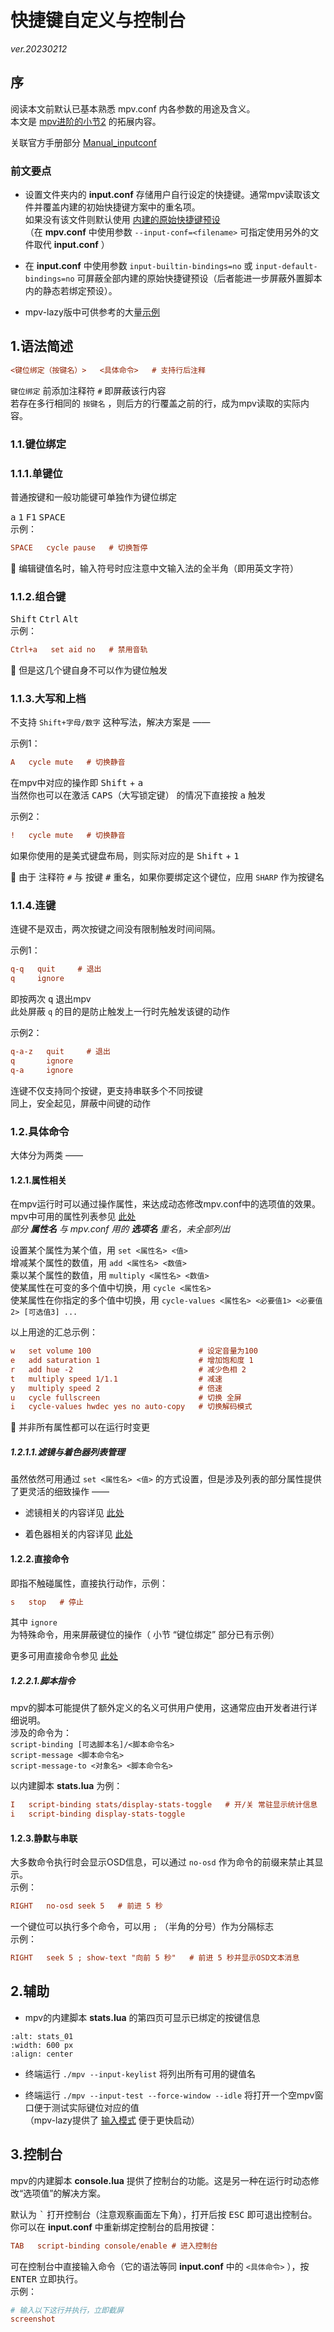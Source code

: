 # 快捷键自定义与控制台

_ver.20230212_

## 序

阅读本文前默认已基本熟悉 mpv.conf 内各参数的用途及含义。  
本文是 [mpv进阶的小节2](https://hooke007.github.io/unofficial/mpv_start.html#id8) 的拓展内容。

关联官方手册部分 [Manual_inputconf](https://mpv.io/manual/master/#input-conf)

### 前文要点

- 设置文件夹内的 **input.conf** 存储用户自行设定的快捷键。通常mpv读取该文件并覆盖内建的初始快捷键方案中的重名项。  
如果没有该文件则默认使用 [内建的原始快捷键预设](https://github.com/mpv-player/mpv/blob/master/etc/input.conf)  
（在 **mpv.conf** 中使用参数 `--input-conf=<filename>` 可指定使用另外的文件取代 **input.conf** ）

- 在 **input.conf** 中使用参数 `input-builtin-bindings=no` 或 `input-default-bindings=no` 可屏蔽全部内建的原始快捷键预设（后者能进一步屏蔽外置脚本内的静态若绑定预设）。

- mpv-lazy版中可供参考的大量[示例](https://github.com/hooke007/MPV_lazy/blob/main/portable_config/input.conf)

## 1.语法简述

```ini
<键位绑定（按键名）>   <具体命令>   # 支持行后注释
```

`键位绑定` 前添加注释符 `#` 即屏蔽该行内容  
若存在多行相同的 `按键名` ，则后方的行覆盖之前的行，成为mpv读取的实际内容。

### 1.1.键位绑定

### 1.1.1.单键位

普通按键和一般功能键可单独作为键位绑定

<kbd>a</kbd> <kbd>1</kbd> <kbd>F1</kbd> <kbd>SPACE</kbd>  
示例：
```ini
SPACE   cycle pause   # 切换暂停
```

🔺 编辑键值名时，输入符号时应注意中文输入法的全半角（即用英文字符）

### 1.1.2.组合键

<kbd>Shift</kbd> <kbd>Ctrl</kbd> <kbd>Alt</kbd>  
示例：
```ini
Ctrl+a   set aid no   # 禁用音轨
```

🔺 但是这几个键自身不可以作为键位触发

### 1.1.3.大写和上档

不支持 `Shift+字母/数字` 这种写法，解决方案是 ——

示例1：
```ini
A   cycle mute   # 切换静音
```
在mpv中对应的操作即 <kbd>Shift</kbd> + <kbd>a</kbd>  
当然你也可以在激活 <kbd>CAPS</kbd>（大写锁定键） 的情况下直接按 <kbd>a</kbd> 触发

示例2：
```ini
!   cycle mute   # 切换静音
```
如果你使用的是美式键盘布局，则实际对应的是 <kbd>Shift</kbd> + <kbd>1</kbd>

🔺 由于 注释符 `#` 与 按键 <kbd>#</kbd> 重名，如果你要绑定这个键位，应用 `SHARP` 作为按键名

### 1.1.4.连键

连键不是双击，两次按键之间没有限制触发时间间隔。

示例1：
```ini
q-q   quit     # 退出
q     ignore
```
即按两次 <kbd>q</kbd> 退出mpv  
此处屏蔽 `q` 的目的是防止触发上一行时先触发该键的动作

示例2：
```ini
q-a-z   quit     # 退出
q       ignore
q-a     ignore
```
连键不仅支持同个按键，更支持串联多个不同按键  
同上，安全起见，屏蔽中间键的动作

### 1.2.具体命令

大体分为两类 ——

#### 1.2.1.属性相关

在mpv运行时可以通过操作属性，来达成动态修改mpv.conf中的选项值的效果。  
mpv中可用的属性列表参见 [此处](https://mpv.io/manual/master/#property-list)  
_部分 **属性名** 与 mpv.conf 用的 **选项名** 重名，未全部列出_

设置某个属性为某个值，用 `set <属性名> <值>`  
增减某个属性的数值，用 `add <属性名> <数值>`  
乘以某个属性的数值，用 `multiply <属性名> <数值>`  
使某属性在可变的多个值中切换，用 `cycle <属性名>`  
使某属性在你指定的多个值中切换，用 `cycle-values <属性名> <必要值1> <必要值2> [可选值3] ...`  

以上用途的汇总示例：
```ini
w   set volume 100                        # 设定音量为100
e   add saturation 1                      # 增加饱和度 1
r   add hue -2                            # 减少色相 2
t   multiply speed 1/1.1                  # 减速
y   multiply speed 2                      # 倍速
u   cycle fullscreen                      # 切换 全屏
i   cycle-values hwdec yes no auto-copy   # 切换解码模式
```

🔺 并非所有属性都可以在运行时变更

##### 1.2.1.1.滤镜与着色器列表管理

虽然依然可用通过 `set <属性名> <值>` 的方式设置，但是涉及列表的部分属性提供了更灵活的细致操作 ——

- 滤镜相关的内容详见 [此处](https://hooke007.github.io/unofficial/mpv_filters.html#input-conf)

- 着色器相关的内容详见 [此处](https://hooke007.github.io/unofficial/mpv_shaders.html#id7)

#### 1.2.2.直接命令

即指不触碰属性，直接执行动作，示例：
```ini
s   stop   # 停止
```

其中 `ignore` 为特殊命令，用来屏蔽键位的操作（ 小节 “键位绑定” 部分已有示例）

更多可用直接命令参见 [此处](https://mpv.io/manual/master/#list-of-input-commands)

##### 1.2.2.1.脚本指令

mpv的脚本可能提供了额外定义的名义可供用户使用，这通常应由开发者进行详细说明。  
涉及的命令为：  
`script-binding [可选脚本名]/<脚本命令名>`  
`script-message <脚本命令名>`  
`script-message-to <对象名> <脚本命令名>`

以内建脚本 **stats.lua** 为例：
```ini
I   script-binding stats/display-stats-toggle   # 开/关 常驻显示统计信息
i   script-binding display-stats-toggle
```

#### 1.2.3.静默与串联

大多数命令执行时会显示OSD信息，可以通过 `no-osd` 作为命令的前缀来禁止其显示。  
示例：
```ini
RIGHT   no-osd seek 5   # 前进 5 秒
```

一个键位可以执行多个命令，可以用 `;` （半角的分号）作为分隔标志  
示例：
```ini
RIGHT   seek 5 ; show-text "向前 5 秒"   # 前进 5 秒并显示OSD文本消息
```

## 2.辅助

- mpv的内建脚本 **stats.lua** 的第四页可显示已绑定的按键信息  
```{image} _assets/mpv_input-stats_01.webp
:alt: stats_01
:width: 600 px
:align: center
```

- 终端运行 `./mpv --input-keylist` 将列出所有可用的键值名

- 终端运行 `./mpv --input-test --force-window --idle` 将打开一个空mpv窗口便于测试实际键位对应的值  
（mpv-lazy提供了 [输入模式](https://github.com/hooke007/MPV_lazy/blob/main/installer/mpv-输入模式.bat) 便于更快启动）

## 3.控制台

mpv的内建脚本 **console.lua** 提供了控制台的功能。这是另一种在运行时动态修改“选项值”的解决方案。

默认为 <kbd>`</kbd> 打开控制台（注意观察画面左下角），打开后按 <kbd>ESC</kbd> 即可退出控制台。你可以在 **input.conf** 中重新绑定控制台的启用按键：
```ini
TAB   script-binding console/enable # 进入控制台
```

可在控制台中直接输入命令（它的语法等同 **input.conf** 中的 `<具体命令>` ），按 <kbd>ENTER</kbd> 立即执行。  
示例：
```ini
# 输入以下这行并执行，立即截屏
screenshot
```
